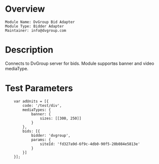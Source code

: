 # Overview

```
Module Name: DvGroup Bid Adapter
Module Type: Bidder Adapter
Maintainer: info@dvgroup.com
```

# Description
Connects to DvGroup server for bids.
Module supportвs banner and video mediaType.

# Test Parameters

```
    var adUnits = [{
        code: '/test/div',
        mediaTypes: {
            banner: {
                sizes: [[300, 250]]
            }
        },
        bids: [{
            bidder: 'dvgroup',
            params: {
                siteId: 'fd327a9d-6f9c-4db0-90f5-20b084e5813e'
            }
        }]
    }];
```
